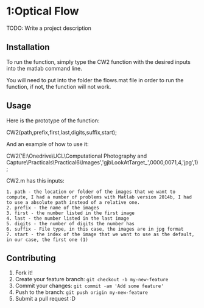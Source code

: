 # 1:Optical Flow
TODO: Write a project description
## Installation

To run the function, simply type the CW2 function with the desired inputs into the matlab command line.

You will need to put into the folder the flows.mat file in order to run the function, if not, the function will not work.

## Usage

Here is the prototype of the function:

CW2(path,prefix,first,last,digits,suffix,start);

And an example of how to use it:

CW2('E:\Onedrive\UCL\Computational Photography and Capture\Practicals\Practical6\Images','gjbLookAtTarget_',0000,0071,4,'jpg',1);

CW2.m has this inputs:

	1. path - the location or folder of the images that we want to compute, I had a number of problems with Matlab version 2014b, I had to use a absolute path instead of a relative one.
	2. prefix - the name of the images
	3. first - the number listed in the first image
	4. last - the number listed in the last image 
	5. digits - the number of digits the number has
	6. suffix - File type, in this case, the images are in jpg format
	7. start - the index of the image that we want to use as the default, in our case, the first one (1)

## Contributing
1. Fork it!
2. Create your feature branch: `git checkout -b my-new-feature`
3. Commit your changes: `git commit -am 'Add some feature'`
4. Push to the branch: `git push origin my-new-feature`
5. Submit a pull request :D
